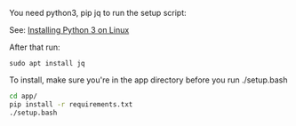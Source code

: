 You need python3, pip jq to run the setup script:

See: [Installing Python 3 on Linux](https://docs.python-guide.org/starting/install3/linux/)

After that run:

```
sudo apt install jq
```

To install, make sure you're in the app directory before you run ./setup.bash

```bash
cd app/
pip install -r requirements.txt
./setup.bash
```

